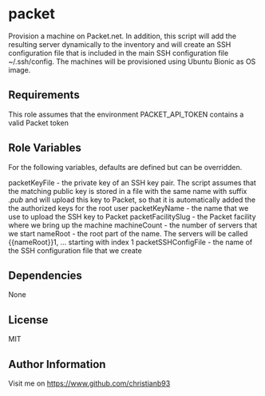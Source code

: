 packet
=========

Provision a machine on Packet.net. In addition, this script will add the resulting server dynamically to the inventory and will create an SSH configuration file that is included in the main SSH configuration file ~/.ssh/config. The machines will be provisioned using Ubuntu Bionic as OS image.

Requirements
------------

This role assumes that the environment PACKET_API_TOKEN contains a valid Packet token

Role Variables
--------------

For the following variables, defaults are defined but can be overridden.

packetKeyFile - the private key of an SSH key pair. The script assumes that the matching public key is stored in a file with the same name with suffix *.pub* and will upload this key to Packet, so that it is automatically added the the authorized keys for the root user
packetKeyName - the name that we use to upload the SSH key to Packet
packetFacilitySlug - the Packet facility where we bring up the machine 
machineCount - the number of servers that we start
nameRoot - the root part of the name. The servers will be called {{nameRoot}}1, ... starting with index 1
packetSSHConfigFile - the name of the SSH configuration file that we create

Dependencies
------------

None

License
-------

MIT

Author Information
------------------

Visit me on https://www.github.com/christianb93
